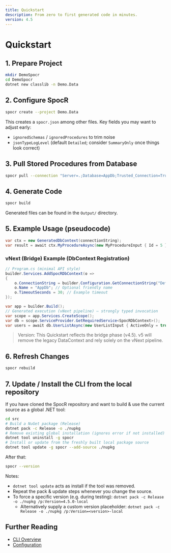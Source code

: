 ```yaml
---
title: Quickstart
description: From zero to first generated code in minutes.
version: 4.5
---
```


# Quickstart

## 1. Prepare Project

```bash
mkdir DemoSpocr
cd DemoSpocr
dotnet new classlib -n Demo.Data
```

## 2. Configure SpocR

```bash
spocr create --project Demo.Data
```

This creates a `spocr.json` among other files. Key fields you may want to adjust early:

- `ignoredSchemas` / `ignoredProcedures` to trim noise
- `jsonTypeLogLevel` (default `Detailed`; consider `SummaryOnly` once things look correct)

## 3. Pull Stored Procedures from Database

```bash
spocr pull --connection "Server=.;Database=AppDb;Trusted_Connection=True;"
```

## 4. Generate Code

```bash
spocr build
```

Generated files can be found in the `Output/` directory.

## 5. Example Usage (pseudocode)

```csharp
var ctx = new GeneratedDbContext(connectionString);
var result = await ctx.MyProcedureAsync(new MyProcedureInput { Id = 5 });
```

### vNext (Bridge) Example (DbContext Registration)

```csharp
// Program.cs (minimal API style)
builder.Services.AddSpocRDbContext(o =>
{
	o.ConnectionString = builder.Configuration.GetConnectionString("DefaultConnection");
	o.Name = "AppDb"; // Optional friendly name
	o.TimeoutSeconds = 30; // Example timeout
});

var app = builder.Build();
// Generated execution (vNext pipeline) – strongly typed invocation
var scope = app.Services.CreateScope();
var db = scope.ServiceProvider.GetRequiredService<SpocRDbContext>();
var users = await db.UserListAsync(new UserListInput { ActiveOnly = true });
```

> Version: This Quickstart reflects the bridge phase (v4.5). v5 will remove the legacy DataContext and rely solely on the vNext pipeline.

## 6. Refresh Changes

```bash
spocr rebuild
```

## 7. Update / Install the CLI from the local repository

If you have cloned the SpocR repository and want to build & use the current source as a global .NET tool:

```bash
cd src
# Build a NuGet package (Release)
dotnet pack -c Release -o ./nupkg
# Remove existing global installation (ignores error if not installed)
dotnet tool uninstall -g spocr
# Install or update from the freshly built local package source
dotnet tool update -g spocr --add-source ./nupkg
```

After that:

```bash
spocr --version
```

Notes:

- `dotnet tool update` acts as install if the tool was removed.
- Repeat the pack & update steps whenever you change the source.
- To force a specific version (e.g. during testing): `dotnet pack -c Release -o ./nupkg /p:Version=4.5.0-local`
  - Alternatively supply a custom version placeholder: `dotnet pack -c Release -o ./nupkg /p:Version=<version>-local`

## Further Reading

- [CLI Overview](/cli/)
- [Configuration](/reference/configuration-schema)
